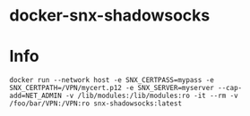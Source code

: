 # docker-snx-shadowsocks

# Info

`docker run --network host -e SNX_CERTPASS=mypass -e SNX_CERTPATH=/VPN/mycert.p12 -e SNX_SERVER=myserver --cap-add=NET_ADMIN -v /lib/modules:/lib/modules:ro -it --rm -v /foo/bar/VPN:/VPN:ro snx-shadowsocks:latest`
